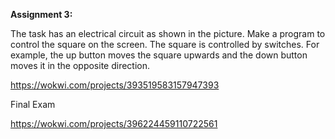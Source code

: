**Assignment 3:**

The task has an electrical circuit as shown in the picture.
Make a program to control the square on the screen.
The square is controlled by switches. For example, the up button moves the square upwards and the down button moves it in the opposite direction.

https://wokwi.com/projects/393519583157947393

Final Exam

https://wokwi.com/projects/396224459110722561

